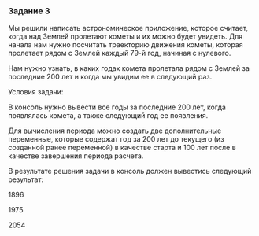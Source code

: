 ### Задание 3

Мы решили написать астрономическое приложение, которое считает, когда над Землей пролетают кометы и их можно будет увидеть. Для начала нам нужно посчитать траекторию движения кометы, которая пролетает рядом с Землей каждый 79-й год, начиная с нулевого.

Нам нужно узнать, в каких годах комета пролетала рядом с Землей за последние 200 лет и когда мы увидим ее в следующий раз.

Условия задачи:

В консоль нужно вывести все годы за последние 200 лет, когда появлялась комета, а также следующий год ее появления.

Для вычисления периода можно создать две дополнительные переменные, которые содержат год за 200 лет до текущего (из созданной ранее переменной) в качестве старта и 100 лет после в качестве завершения периода расчета.

В результате решения задачи в консоль должен вывестись следующий результат:

1896

1975

2054